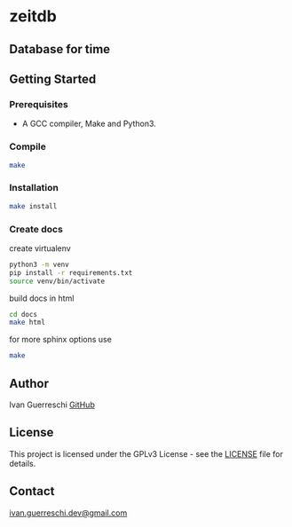 # zeitdb

## Database for time

## Getting Started

### Prerequisites

* A GCC compiler, Make and Python3.

### Compile

``` bash
make
```

### Installation

```bash
make install
```

### Create docs

create virtualenv

```bash
python3 -m venv
pip install -r requirements.txt
source venv/bin/activate
```

build docs in html

```bash
cd docs
make html
```


for more sphinx options use

```bash
make
```

## Author

Ivan Guerreschi [GitHub](https://github.com/nullzeiger)

## License
This project is licensed under the GPLv3 License - see the [LICENSE](LICENSE) file for details.

## Contact

[ivan.guerreschi.dev@gmail.com](mailto:ivan.guerreschi.dev@gmail.com)

